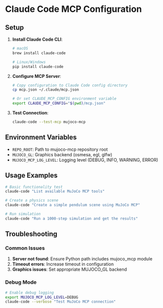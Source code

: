 # Claude Code MCP Configuration

## Setup

1. **Install Claude Code CLI**:
   ```bash
   # macOS
   brew install claude-code
   
   # Linux/Windows
   pip install claude-code
   ```

2. **Configure MCP Server**:
   ```bash
   # Copy configuration to Claude Code config directory
   cp mcp.json ~/.claude/mcp.json
   
   # Or set CLAUDE_MCP_CONFIG environment variable
   export CLAUDE_MCP_CONFIG="$(pwd)/mcp.json"
   ```

3. **Test Connection**:
   ```bash
   claude-code --test-mcp mujoco-mcp
   ```

## Environment Variables

- `REPO_ROOT`: Path to mujoco-mcp repository root
- `MUJOCO_GL`: Graphics backend (osmesa, egl, glfw)
- `MUJOCO_MCP_LOG_LEVEL`: Logging level (DEBUG, INFO, WARNING, ERROR)

## Usage Examples

```bash
# Basic functionality test
claude-code "List available MuJoCo MCP tools"

# Create a physics scene
claude-code "Create a simple pendulum scene using MuJoCo MCP"

# Run simulation
claude-code "Run a 1000-step simulation and get the results"
```

## Troubleshooting

### Common Issues

1. **Server not found**: Ensure Python path includes mujoco_mcp module
2. **Timeout errors**: Increase timeout in configuration
3. **Graphics issues**: Set appropriate MUJOCO_GL backend

### Debug Mode

```bash
# Enable debug logging
export MUJOCO_MCP_LOG_LEVEL=DEBUG
claude-code --verbose "Test MuJoCo MCP connection"
```